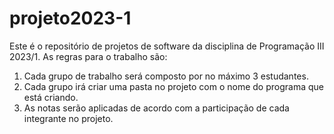 # projeto2023-1
Este é o repositório de projetos de software da disciplina de Programação III 2023/1. As regras para o trabalho são:
1) Cada grupo de trabalho será composto por no máximo 3 estudantes.
2) Cada grupo irá criar uma pasta no projeto com o nome do programa que está criando.
3) As notas serão aplicadas de acordo com a participação de cada integrante no projeto. 

